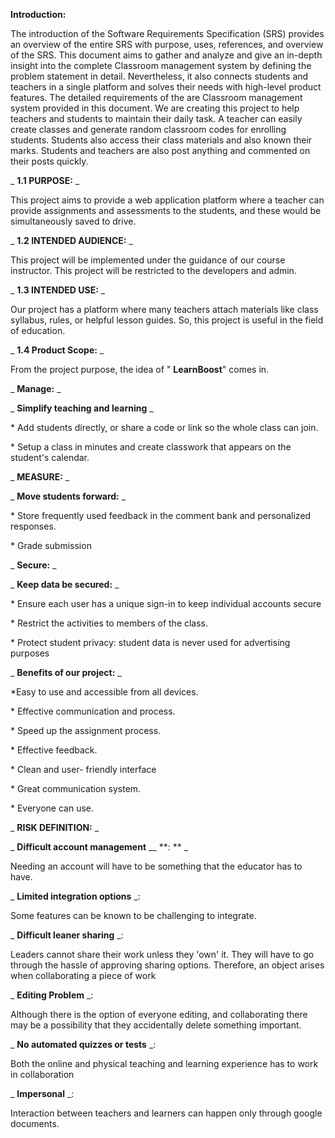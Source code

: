 **Introduction:**

The introduction of the Software Requirements Specification (SRS) provides an overview of the entire SRS with purpose, uses, references, and overview of the SRS. This document aims to gather and analyze and give an in-depth insight into the complete Classroom management system by defining the problem statement in detail. Nevertheless, it also connects students and teachers in a single platform and solves their needs with high-level product features. The detailed requirements of the are Classroom management system provided in this document. We are creating this project to help teachers and students to maintain their daily task. A teacher can easily create classes and generate random classroom codes for enrolling students. Students also access their class materials and also known their marks. Students and teachers are also post anything and commented on their posts quickly.

_ **1.1 PURPOSE:** _

This project aims to provide a web application platform where a teacher can provide assignments and assessments to the students, and these would be simultaneously saved to drive.

_ **1.2 INTENDED AUDIENCE:** _

This project will be implemented under the guidance of our course instructor. This project will be restricted to the developers and admin.

_ **1.3 INTENDED USE:** _

Our project has a platform where many teachers attach materials like class syllabus, rules, or helpful lesson guides. So, this project is useful in the field of education.

_ **1.4 Product Scope:** _

From the project purpose, the idea of &quot; **LearnBoost**&quot; comes in.

_ **Manage:** _

_ **Simplify teaching and learning** _

\* Add students directly, or share a code or link so the whole class can join.

\* Setup a class in minutes and create classwork that appears on the student&#39;s calendar.

_ **MEASURE:** _

_ **Move students forward:** _

\* Store frequently used feedback in the comment bank and personalized responses.

\* Grade submission

_ **Secure:** _

_ **Keep data be secured:** _

\* Ensure each user has a unique sign-in to keep individual accounts secure

\* Restrict the activities to members of the class.

\* Protect student privacy: student data is never used for advertising purposes

_ **Benefits of our project:** _

\*Easy to use and accessible from all devices.

\* Effective communication and process.

\* Speed up the assignment process.

\* Effective feedback.

\* Clean and user- friendly interface

\* Great communication system.

\* Everyone can use.

_ **RISK DEFINITION:** _

_ **Difficult account management** __ **: ** _

Needing an account will have to be something that the educator has to have.

_ **Limited integration options** _:

Some features can be known to be challenging to integrate.

_ **Difficult leaner sharing** _:

Leaders cannot share their work unless they &#39;own&#39; it. They will have to go through the hassle of approving sharing options. Therefore, an object arises when collaborating a piece of work

_ **Editing Problem** _:

Although there is the option of everyone editing, and collaborating there may be a possibility that they accidentally delete something important.

_ **No automated quizzes or tests** _:

Both the online and physical teaching and learning experience has to work in collaboration

_ **Impersonal** _:

Interaction between teachers and learners can happen only through google documents.
